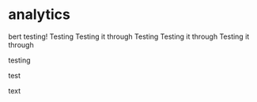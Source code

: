 # analytics
bert testing!
Testing
Testing it through
Testing
Testing it through
Testing it through


testing


test


text

